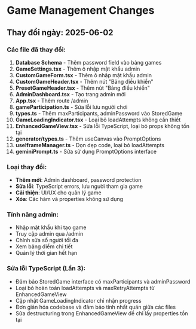 
# Game Management Changes

## Thay đổi ngày: 2025-06-02

### Các file đã thay đổi:
1. **Database Schema** - Thêm password field vào bảng games
2. **GameSettings.tsx** - Thêm ô nhập mật khẩu admin
3. **CustomGameForm.tsx** - Thêm ô nhập mật khẩu admin 
4. **CustomGameHeader.tsx** - Thêm nút "Bảng điều khiển"
5. **PresetGameHeader.tsx** - Thêm nút "Bảng điều khiển"
6. **AdminDashboard.tsx** - Tạo trang admin mới
7. **App.tsx** - Thêm route /admin
8. **gameParticipation.ts** - Sửa lỗi lưu người chơi
9. **types.ts** - Thêm maxParticipants, adminPassword vào StoredGame
10. **GameLoadingIndicator.tsx** - Loại bỏ loadAttempts không cần thiết
11. **EnhancedGameView.tsx** - Sửa lỗi TypeScript, loại bỏ props không tồn tại
12. **generator/types.ts** - Thêm useCanvas vào PromptOptions
13. **useIframeManager.ts** - Dọn dẹp code, loại bỏ loadAttempts
14. **geminiPrompt.ts** - Sửa sử dụng PromptOptions interface

### Loại thay đổi:
- **Thêm mới**: Admin dashboard, password protection
- **Sửa lỗi**: TypeScript errors, lưu người tham gia game
- **Cải thiện**: UI/UX cho quản lý game
- **Xóa**: Các hàm và properties không sử dụng

### Tính năng admin:
- Nhập mật khẩu khi tạo game
- Truy cập admin qua /admin 
- Chỉnh sửa số người tối đa
- Xem bảng điểm chi tiết
- Quản lý thời gian hết hạn

### Sửa lỗi TypeScript (Lần 3):
- Đảm bảo StoredGame interface có maxParticipants và adminPassword
- Loại bỏ hoàn toàn loadAttempts và maxRetryAttempts từ EnhancedGameView
- Cập nhật GameLoadingIndicator chỉ nhận progress
- Đơn giản hóa codebase và đảm bảo tính nhất quán giữa các files
- Sửa destructuring trong EnhancedGameView để chỉ lấy properties tồn tại
